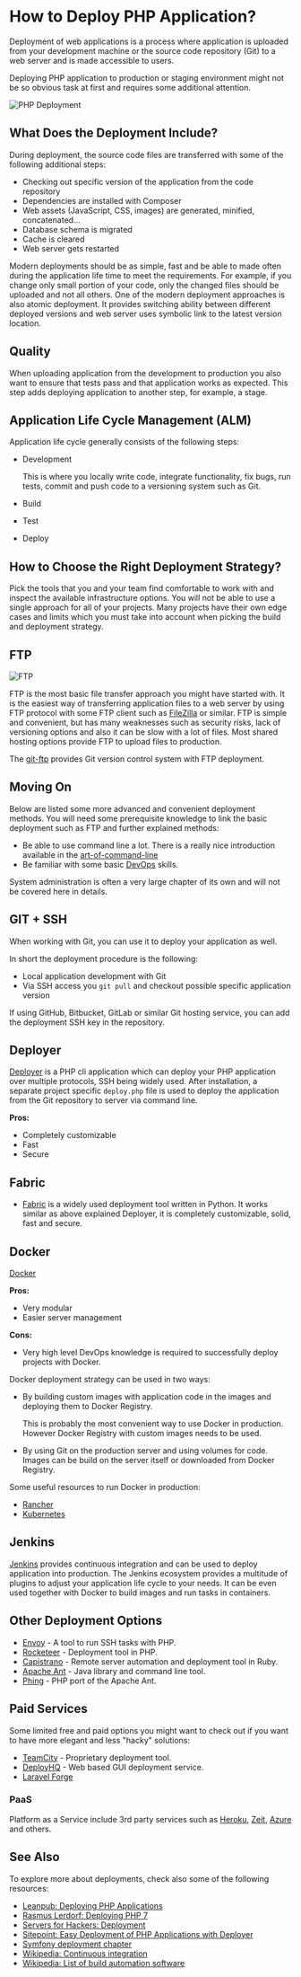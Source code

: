 # How to Deploy PHP Application?

Deployment of web applications is a process where application is uploaded from
your development machine or the source code repository (Git) to a web server and
is made accessible to users.

Deploying PHP application to production or staging environment might not be so
obvious task at first and requires some additional attention.

![PHP Deployment](https://raw.githubusercontent.com/php-earth/PHP.earth/master/assets/images/general/deployment.jpg "PHP Deployment")

## What Does the Deployment Include?

During deployment, the source code files are transferred with some of the
following additional steps:

* Checking out specific version of the application from the code repository
* Dependencies are installed with Composer
* Web assets (JavaScript, CSS, images) are generated, minified, concatenated...
* Database schema is migrated
* Cache is cleared
* Web server gets restarted

Modern deployments should be as simple, fast and be able to made often during the
application life time to meet the requirements. For example, if you change only
small portion of your code, only the changed files should be uploaded and not
all others. One of the modern deployment approaches is also atomic deployment. It
provides switching ability between different deployed versions and web server
uses symbolic link to the latest version location.

## Quality

When uploading application from the development to production you also want to
ensure that tests pass and that application works as expected. This step adds
deploying application to another step, for example, a stage.

## Application Life Cycle Management (ALM)

Application life cycle generally consists of the following steps:

* Development

  This is where you locally write code, integrate functionality, fix bugs, run
  tests, commit and push code to a versioning system such as Git.

* Build
* Test
* Deploy

## How to Choose the Right Deployment Strategy?

Pick the tools that you and your team find comfortable to work with and inspect
the available infrastructure options. You will not be able to use a single
approach for all of your projects. Many projects have their own edge cases and
limits which you must take into account when picking the build and deployment
strategy.

## FTP

![FTP](https://raw.githubusercontent.com/php-earth/PHP.earth/master/assets/images/general/deployment-ftp.png "FTP")

FTP is the most basic file transfer approach you might have started with. It is
the easiest way of transferring application files to a web server by using FTP
protocol with some FTP client such as [FileZilla](https://filezilla-project.org/)
or similar. FTP is simple and convenient, but has many weaknesses such as security
risks, lack of versioning options and also it can be slow with a lot of files.
Most shared hosting options provide FTP to upload files to production.

The [git-ftp](https://github.com/git-ftp/git-ftp) provides Git version control
system with FTP deployment.

## Moving On

Below are listed some more advanced and convenient deployment methods. You will
need some prerequisite knowledge to link the basic deployment such as FTP and
further explained methods:

* Be able to use command line a lot. There is a really nice introduction available
  in the [art-of-command-line](https://github.com/jlevy/the-art-of-command-line)
* Be familiar with some basic [DevOps](https://en.wikipedia.org/wiki/DevOps) skills.

System administration is often a very large chapter of its own and will not be
covered here in details.

## GIT + SSH

When working with Git, you can use it to deploy your application as well.

In short the deployment procedure is the following:

* Local application development with Git
* Via SSH access you `git pull` and checkout possible specific application version

If using GitHub, Bitbucket, GitLab or similar Git hosting service, you can add the
deployment SSH key in the repository.

## Deployer

[Deployer](http://deployer.org/) is a PHP cli application which can deploy your
PHP application over multiple protocols, SSH being widely used. After installation,
a separate project specific `deploy.php` file is used to deploy the application
from the Git repository to server via command line.

**Pros:**

* Completely customizable
* Fast
* Secure

## Fabric

* [Fabric](http://www.fabfile.org/) is a widely used deployment tool written in
Python. It works similar as above explained Deployer, it is completely customizable,
solid, fast and secure.

## Docker

[Docker](https://www.docker.com/)

**Pros:**

* Very modular
* Easier server management

**Cons:**

* Very high level DevOps knowledge is required to successfully deploy projects
  with Docker.

Docker deployment strategy can be used in two ways:

* By building custom images with application code in the images and deploying
  them to Docker Registry.

  This is probably the most convenient way to use Docker in production. However
  Docker Registry with custom images needs to be used.

* By using Git on the production server and using volumes for code. Images can be
  build on the server itself or downloaded from Docker Registry.

Some useful resources to run Docker in production:

* [Rancher](https://rancher.com)
* [Kubernetes](http://kubernetes.io/)

## Jenkins

[Jenkins](https://jenkins.io/) provides continuous integration and can be used to
deploy application into production. The Jenkins ecosystem provides a multitude of
plugins to adjust your application life cycle to your needs. It can be even used
together with Docker to build images and run tasks in containers.

## Other Deployment Options

* [Envoy](https://github.com/laravel/envoy) - A tool to run SSH tasks with PHP.
* [Rocketeer](https://github.com/rocketeers/rocketeer) - Deployment tool in PHP.
* [Capistrano](http://capistranorb.com/) - Remote server automation and deployment
  tool in Ruby.
* [Apache Ant](http://ant.apache.org/) - Java library and command line tool.
* [Phing](https://www.phing.info/) - PHP port of the Apache Ant.

## Paid Services

Some limited free and paid options you might want to check out if you want to
have more elegant and less "hacky" solutions:

* [TeamCity](https://www.jetbrains.com/teamcity/) - Proprietary deployment tool.
* [DeployHQ](https://www.deployhq.com/) - Web based GUI deployment service.
* [Laravel Forge](https://forge.laravel.com/)

### PaaS

Platform as a Service include 3rd party services such as [Heroku](https://www.heroku.com),
[Zeit](https://zeit.co/), [Azure](https://azure.microsoft.com) and others.

## See Also

To explore more about deployments, check also some of the following resources:

* [Leanpub: Deploying PHP Applications](https://leanpub.com/deploying-php-applications)
* [Rasmus Lerdorf: Deploying PHP 7](https://www.youtube.com/watch?v=MT4rRWKygq0)
* [Servers for Hackers: Deployment](https://serversforhackers.com/series/deployment)
* [Sitepoint: Easy Deployment of PHP Applications with Deployer](https://www.sitepoint.com/deploying-php-applications-with-deployer/)
* [Symfony deployment chapter](http://symfony.com/doc/current/deployment.html)
* [Wikipedia: Continuous integration](https://en.wikipedia.org/wiki/Continuous_integration)
* [Wikipedia: List of build automation software](https://en.wikipedia.org/wiki/List_of_build_automation_software)
